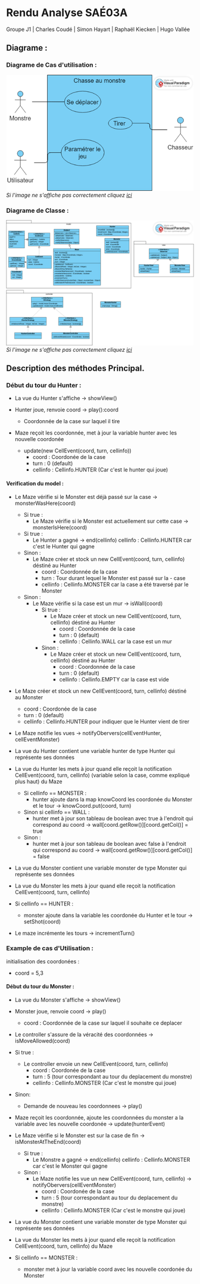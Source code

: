 # Rendu Analyse SAÉ03A
Groupe J1 | Charles Coudé | Simon Hayart | Raphaël Kiecken | Hugo Vallée 

## Diagrame : 

### Diagrame de Cas d'utilisation : 
![DiagrameDeCasD'utilisation](./Digramme_de_cas_d_utilisation.png)
*Si l'image ne s'affiche pas correctement cliquez [ici](./Digramme_de_cas_d'utilisation.png)*


### Diagrame de Classe : 
![DiagrameDeClasse](Diagramme_de_classe.png)
*Si l'image ne s'affiche pas correctement cliquez [ici](./Diagramme_de_classe.png)*

## Description des méthodes Principal.

### Début du tour du Hunter :

- La vue du Hunter s'affiche -> showView()

- Hunter joue, renvoie coord -> play():coord
    - Coordonnée de la case sur laquel il tire
- Maze reçoit les coordonnée, met à jour la variable hunter avec les nouvelle coordonée
    - update(new CellEvent(coord, turn, cellinfo))
        - coord : Coordonée de la case
        - turn : 0 (default)
        - cellinfo : Cellinfo.HUNTER (Car c'est le hunter qui joue)

#### Verification du model :

- Le Maze vérifie si le Monster est déjà passé sur la case -> monsterWasHere(coord)
    - Si true :
        - Le Maze vérifie si le Monster est actuellement sur cette case -> monsterIsHere(coord)
    - Si true : 
        - Le Hunter a gagné -> end(cellinfo)
            cellinfo : Cellinfo.HUNTER car c'est le Hunter qui gagne
    - Sinon :
        - Le Maze créer et stock un new CellEvent(coord, turn, cellinfo) déstiné au Hunter
            - coord : Coordonnée de la case
            - turn : Tour durant lequel le Monster est passé sur la - case
            - cellinfo : Cellinfo.MONSTER car la case a été traversé par le Monster
    - Sinon : 
        - Le Maze vérifie si la case est un mur -> isWall(coord)
            - Si true :
                - Le Maze créer et stock un new CellEvent(coord, turn, cellinfo) déstiné au Hunter
                    - coord : Coordonnée de la case
                    - turn : 0 (default)
                    - cellinfo : Cellinfo.WALL car la case est un mur
            - Sinon : 
                - Le Maze créer et stock un new CellEvent(coord, turn, cellinfo) déstiné au Hunter
                    - coord : Coordonnée de la case
                    - turn : 0 (default)
                    - cellinfo : Cellinfo.EMPTY car la case est vide




- Le Maze créer et stock un new CellEvent(coord, turn, cellinfo) déstiné au Monster
    - coord : Coordonée de la case
    - turn : 0 (default)
    - cellinfo : Cellinfo.HUNTER pour indiquer que le Hunter vient de tirer

- Le Maze notifie les vues -> notifyObervers(cellEventHunter, cellEventMonster)

- La vue du Hunter contient une variable hunter de type Hunter qui représente ses données
- La vue du Hunter les mets à jour quand elle reçoit la notification CellEvent(coord, turn, cellinfo) (variable selon la case, comme expliqué plus haut) du Maze
    - Si cellinfo == MONSTER : 
        - hunter ajoute dans la map knowCoord les coordonée du Monster et le tour -> knowCoord.put(coord, turn)
    - Sinon si cellinfo == WALL :
        - hunter met à jour son tableau de boolean avec true à l'endroit qui correspond au coord -> wall[coord.getRow()][coord.getCol()] = true
    - Sinon :
        - hunter met à jour son tableau de boolean avec false à l'endroit qui correspond au coord -> wall[coord.getRow()][coord.getCol()] = false

- La vue du Monster contient une variable monster de type Monster qui représente ses données
- La vue du Monster les mets à jour quand elle reçoit la notification CellEvent(coord, turn, cellinfo) 

- Si cellinfo == HUNTER :
    - monster ajoute dans la variable les coordonée du Hunter et le tour -> setShot(coord)

- Le maze incrémente les tours -> incrementTurn()


### Example de cas d'Utilisation : 


initialisation des coordonées :
- coord = 5,3

#### Début du tour du Monster :

- La vue du Monster s'affiche -> showView()

- Monster joue, renvoie coord -> play()
    - coord : Coordonnée de la case sur laquel il souhaite ce deplacer
- Le controller s'assure de la véracité des coordonnées -> isMoveAllowed(coord)
- Si true : 
    - Le controller envoie un new CellEvent(coord, turn, cellinfo)
        - coord : Coordonée de la case
        - turn : 5 (tour correspondant au tour du deplacement du monstre)
        - cellinfo : Cellinfo.MONSTER (Car c'est le monstre qui joue)
- Sinon:
    - Demande de nouveau les coordonnees -> play()

- Maze reçoit les coordonnée, ajoute les coordonnées du monster a la variable avec les nouvelle coordonée -> update(hunterEvent)

- Le Maze vérifie si le Monster est sur la case de fin -> isMonsterAtTheEnd(coord)
    - Si true :
        - Le Monstre a gagné -> end(cellinfo)
        cellinfo : Cellinfo.MONSTER car c'est le Monster qui gagne
    - Sinon : 
        - Le Maze notifie les vue un new CellEvent(coord, turn,     cellinfo) -> notifyObervers(cellEventMonster)
            - coord : Coordonée de la case
            - turn : 5 (tour correspondant au tour du deplacement du monstre)
            - cellinfo : Cellinfo.MONSTER (Car c'est le monstre qui joue)

- La vue du Monster contient une variable monster de type Monster qui représente ses données
- La vue du Monster les mets à jour quand elle reçoit la notification CellEvent(coord, turn, cellinfo) du Maze
- Si cellinfo == MONSTER : 
    - monster met à jour la variable coord avec les nouvelle coordonée du Monster
